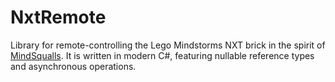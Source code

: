 # NxtRemote

Library for remote-controlling the Lego Mindstorms NXT brick in the spirit of [MindSqualls](https://github.com/NybbleLynx/MindSqualls).
It is written in modern C#, featuring nullable reference types and asynchronous operations.
